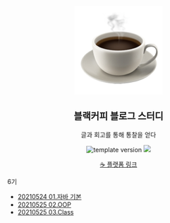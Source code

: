 <br/>
<p align="middle" >
  <img width="200px;" src="./src/images/coffee_emoji.png"/>
</p>
<h2 align="middle">블랙커피 블로그 스터디</h2>
<p align="middle">글과 회고를 통해 통찰을 얻다</p>
<p align="middle">
  <img src="https://img.shields.io/badge/version-1.0.0-blue?style=flat-square" alt="template version"/>
  <img src="https://img.shields.io/badge/language-md-md.svg?style=flat-square"/>
</p>

<p align="middle">
  <a href="https://blackcoffee.blog/">☕ 플랫폼 링크</a>
</p>

6기
- [20210524 01.자바 기본](https://codesweaver.github.io/java/2021/05/24/01.Java-Basic.html)
- [20210525 02.OOP](https://codesweaver.github.io/java/2021/05/25/02.Java-OOP.html)
- [20210525 03.Class](https://codesweaver.github.io/java/2021/05/25/03.Java-Class.html)

